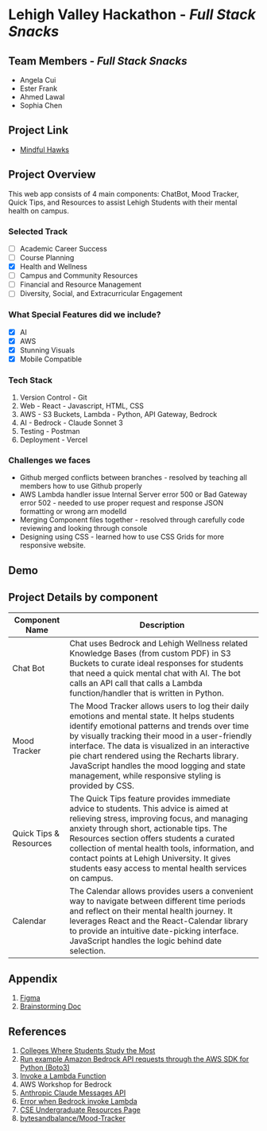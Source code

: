 # Lehigh Valley Hackathon - *Full Stack Snacks*

## Team Members - *Full Stack Snacks*

* Angela Cui
* Ester Frank
* Ahmed Lawal
* Sophia Chen

## Project Link

* [Mindful Hawks](https://lehigh-valley-hackathon.vercel.app/)

## Project Overview

This web app consists of 4 main components: ChatBot, Mood Tracker, Quick Tips, and Resources to assist Lehigh Students with their mental health on campus.

### Selected Track

* [ ] Academic Career Success
* [ ] Course Planning
* [X] Health and Wellness
* [ ] Campus and Community Resources
* [ ] Financial and Resource Management
* [ ] Diversity, Social, and Extracurricular Engagement

### What Special Features did we include?

* [X] AI
* [X] AWS
* [X] Stunning Visuals
* [X] Mobile Compatible

### Tech Stack

1. Version Control - Git
2. Web - React - Javascript, HTML, CSS
3. AWS - S3 Buckets, Lambda - Python, API Gateway, Bedrock
4. AI - Bedrock - Claude Sonnet 3
5. Testing - Postman
6. Deployment - Vercel

### Challenges we faces

* Github merged conflicts between branches - resolved by teaching all members how to use Github properly
* AWS Lambda handler issue Internal Server error 500 or Bad Gateway error 502 - needed to use proper request and response JSON formatting or wrong arn modelId
* Merging Component files together - resolved through carefully code reviewing and looking through console
* Designing using CSS - learned how to use CSS Grids for more responsive website.

## Demo



## Project Details by component

| **Component Name** | **Description** |
|----------------|-------------|
|Chat Bot|Chat uses Bedrock and Lehigh Wellness related Knowledge Bases (from custom PDF) in S3 Buckets to curate ideal responses for students that need a quick mental chat with AI. The bot calls an API call that calls a Lambda function/handler that is written in Python.|
|Mood Tracker|The Mood Tracker allows users to log their daily emotions and mental state. It helps students identify emotional patterns and trends over time by visually tracking their mood in a user-friendly interface. The data is visualized in an interactive pie chart rendered using the Recharts library. JavaScript handles the mood logging and state management, while responsive styling is provided by CSS.|
|Quick Tips & Resources |The Quick Tips feature provides immediate advice to students. This advice is aimed at relieving stress, improving focus, and managing anxiety through short, actionable tips. The Resources section offers students a curated collection of mental health tools, information, and contact points at Lehigh University. It gives students easy access to mental health services on campus.|
|Calendar|The Calendar allows provides users a convenient way to navigate between different time periods and reflect on their mental health journey. It leverages React and the React-Calendar library to provide an intuitive date-picking interface. JavaScript handles the logic behind date selection.|

## Appendix

1. [Figma](https://www.figma.com/design/fBHZMuLdJvPyBDpEDzJoBJ/Hackathon-Wireframe?node-id=2-2&node-type=canvas)
2. [Brainstorming Doc](https://docs.google.com/document/d/1w6Nevw0Hx0Vz23pH4w9rokgXpkjpYr039HTCTEwpxkw/edit?usp=sharing)

## References

1. [Colleges Where Students Study the Most](https://www.cnbc.com/2024/09/05/colleges-where-students-study-the-most-princeton-review.html)
2. [Run example Amazon Bedrock API requests through the AWS SDK for Python (Boto3)](https://docs.aws.amazon.com/bedrock/latest/userguide/getting-started-api-ex-python.html)
3. [Invoke a Lambda Function](https://docs.aws.amazon.com/AmazonS3/latest/userguide/batch-ops-invoke-lambda.html)
4. AWS Workshop for Bedrock
5. [Anthropic Claude Messages API](https://docs.aws.amazon.com/bedrock/latest/userguide/model-parameters-anthropic-claude-messages.html#model-parameters-anthropic-claude-messages-request-response)
6. [Error when Bedrock invoke Lambda](https://repost.aws/questions/QUXk7QWdzGTh-c5MIWch9NNQ/error-when-bedrock-agent-invoke-lambda)
7. [CSE Undergraduate Resources Page](https://engineering.lehigh.edu/cse/academics/undergraduate/resources)
8. [bytesandbalance/Mood-Tracker](https://github.com/bytesandbalance/Mood-Tracker/tree/main)
